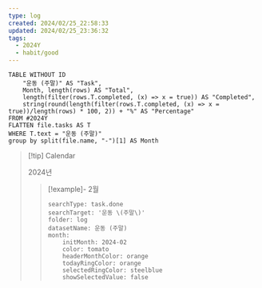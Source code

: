```yaml
---
type: log
created: 2024/02/25_22:58:33
updated: 2024/02/25_23:36:32
tags:
  - 2024Y
  - habit/good
---
```


```dataview
TABLE WITHOUT ID
	"운동 (주말)" AS "Task", 
	Month, length(rows) AS "Total",
	length(filter(rows.T.completed, (x) => x = true)) AS "Completed",
	string(round(length(filter(rows.T.completed, (x) => x = true))/length(rows) * 100, 2)) + "%" AS "Percentage"
FROM #2024Y 
FLATTEN file.tasks AS T
WHERE T.text = "운동 (주말)"
group by split(file.name, "-")[1] AS Month
```

> [!tip] Calendar
> 
> 2024년
> 
> > [!example]- 2월
> > 
> > ```tracker
> > searchType: task.done
> > searchTarget: '운동 \(주말\)'
> > folder: log
> > datasetName: 운동 (주말)
> > month:
> >     initMonth: 2024-02
> >     color: tomato
> >     headerMonthColor: orange
> >     todayRingColor: orange
> >     selectedRingColor: steelblue
> >     showSelectedValue: false
> > ```
